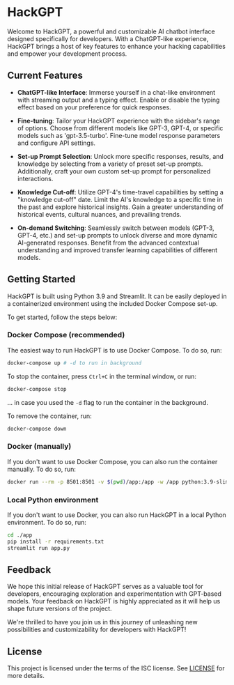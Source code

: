 # HackGPT

Welcome to HackGPT, a powerful and customizable AI chatbot interface designed specifically for developers. With a ChatGPT-like experience, HackGPT brings a host of key features to enhance your hacking capabilities and empower your development process.

## Current Features

- **ChatGPT-like Interface**: Immerse yourself in a chat-like environment with streaming output and a typing effect. Enable or disable the typing effect based on your preference for quick responses.

- **Fine-tuning**: Tailor your HackGPT experience with the sidebar's range of options. Choose from different models like GPT-3, GPT-4, or specific models such as 'gpt-3.5-turbo'. Fine-tune model response parameters and configure API settings.

- **Set-up Prompt Selection**: Unlock more specific responses, results, and knowledge by selecting from a variety of preset set-up prompts. Additionally, craft your own custom set-up prompt for personalized interactions.

- **Knowledge Cut-off**: Utilize GPT-4's time-travel capabilities by setting a "knowledge cut-off" date. Limit the AI's knowledge to a specific time in the past and explore historical insights. Gain a greater understanding of historical events, cultural nuances, and prevailing trends.

- **On-demand Switching**: Seamlessly switch between models (GPT-3, GPT-4, etc.) and set-up prompts to unlock diverse and more dynamic AI-generated responses. Benefit from the advanced contextual understanding and improved transfer learning capabilities of different models.

## Getting Started

HackGPT is built using Python 3.9 and Streamlit. It can be easily deployed in a containerized environment using the included Docker Compose set-up.

To get started, follow the steps below:

### Docker Compose (recommended)

The easiest way to run HackGPT is to use Docker Compose. To do so, run:

```bash
docker-compose up # -d to run in background
```

To stop the container, press `Ctrl+C` in the terminal window, or run:

```bash
docker-compose stop
```

... in case you used the `-d` flag to run the container in the background.

To remove the container, run:

```bash
docker-compose down
```

### Docker (manually)

If you don't want to use Docker Compose, you can also run the container manually. To do so, run:

```bash
docker run --rm -p 8501:8501 -v $(pwd)/app:/app -w /app python:3.9-slim bash -c "pip install -r requirements.txt && streamlit run app.py"
```

### Local Python environment

If you don't want to use Docker, you can also run HackGPT in a local Python environment. To do so, run:

```bash
cd ./app
pip install -r requirements.txt
streamlit run app.py
```

## Feedback

We hope this initial release of HackGPT serves as a valuable tool for developers, encouraging exploration and experimentation with GPT-based models. Your feedback on HackGPT is highly appreciated as it will help us shape future versions of the project.

We're thrilled to have you join us in this journey of unleashing new possibilities and customizability for developers with HackGPT!

## License

This project is licensed under the terms of the ISC license. See [LICENSE](LICENSE) for more details.